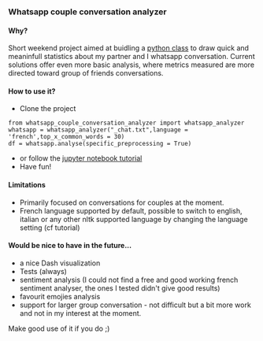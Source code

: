 ### Whatsapp couple conversation analyzer

#### Why? 
Short weekend project aimed at buidling a [python class](https://github.com/AmauryLejay/whatsapp_couple_conv_analyzer/blob/master/whatsapp_couple_conversation_analyzer.py) to draw quick and meaninfull statistics about my partner and I whatsapp conversation. 
Current solutions offer even more basic analysis, where metrics measured are more directed toward group of friends conversations.

#### How to use it?
- Clone the project

```{python}
from whatsapp_couple_conversation_analyzer import whatsapp_analyzer
whatsapp = whatsapp_analyzer("_chat.txt",language = 'french',top_x_common_words = 30) 
df = whatsapp.analyse(specific_preprocessing = True)
```
- or follow the [jupyter notebook tutorial](https://github.com/AmauryLejay/whatsapp_couple_conv_analyzer/blob/master/tutorial.ipynb)
- Have fun! 

#### Limitations
- Primarily focused on conversations for couples at the moment.
- French language supported by default, possible to switch to english, italian or any other nltk supported language by changing the language setting (cf tutorial)

#### Would be nice to have in the future...
- a nice Dash visualization
- Tests (always)
- sentiment analysis (I could not find a free and good working french sentiment analyser, the ones I tested didn't give good results)
- favourit emojies analysis
- support for larger group conversation - not difficult but a bit more work and not in my interest at the moment.

Make good use of it if you do ;)
